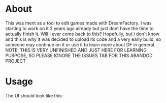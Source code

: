 # About
This was ment as a tool to edit games made with DreamFactory. I was starting to work on it 3 years ago already but just dont have the time to actually finish it. Will I ever come back to this? Hopefully, but I don't know and this is why it was decided to upload its code and a very early build, so someone may continue on it or use it to learn more about DF in general.
NOTE: THIS IS VERY UNFINISHED AND JUST HERE FOR LEARNING PURPOSE, SO PLEASE IGNORE THE ISSUES TAB FOR THIS ABANDOD PROJECT


# Usage
The UI should look like this:
